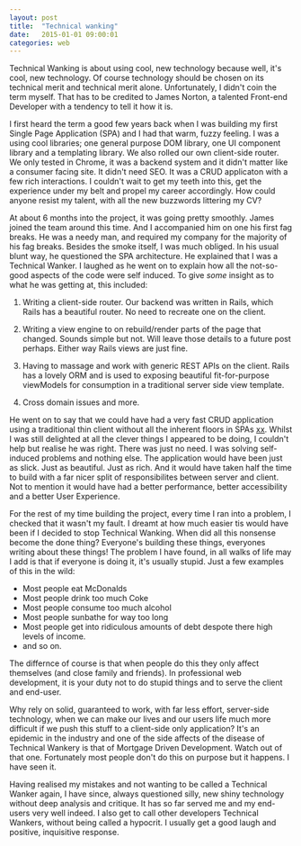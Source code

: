 ```yaml
---
layout: post
title:  "Technical wanking"
date:   2015-01-01 09:00:01
categories: web
---
```


Technical Wanking is about using cool, new technology because well, it's cool, new technology. Of course technology should be chosen on its technical merit and technical merit alone. Unfortunately, I didn't coin the term myself. That has to be credited to James Norton, a talented Front-end Developer with a tendency to tell it how it is.

I first heard the term a good few years back when I was building my first Single Page Application (SPA) and I had that warm, fuzzy feeling. I was a using cool libraries; one general purpose DOM library, one UI component library and a templating library. We also rolled our own client-side router. We only tested in Chrome, it was a backend system and it didn't matter like a consumer facing site. It didn't need SEO. It was a CRUD applicaton with a few rich interactions. I couldn't wait to get my teeth into this, get the experience under my belt and propel my career accordingly. How could anyone  resist my talent, with all the new buzzwords littering my CV?

At about 6 months into the project, it was going pretty smoothly. James joined the team around this time. And I accompanied him on one his first fag breaks. He was a needy man, and required my company for the majority of his fag breaks. Besides the smoke itself, I was much obliged. In his usual blunt way, he questioned the SPA architecture. He explained that I was a Technical Wanker. I laughed as he went on to explain how all the not-so-good aspects of the code were self induced. To give *some* insight as to what he was getting at, this included:

1. Writing a client-side router. Our backend was written in Rails, which Rails has a beautiful router. No need to recreate one on the client.

2. Writing a view engine to on rebuild/render parts of the page that changed. Sounds simple but not. Will leave those details to a future post perhaps. Either way Rails views are just fine.

3. Having to massage and work with generic REST APIs on the client. Rails has a lovely ORM and is used to exposing beautiful fit-for-purpose viewModels for consumption in a traditional server side view template.

4. Cross domain issues and more.

He went on to say that we could have had a very fast CRUD application using a traditional thin client without all the inherent floors in SPAs [xx](xx). Whilst I was still delighted at all the clever things I appeared to be doing, I couldn't help but realise he was right. There was just no need. I was solving self-induced problems and nothing else. The application would have been just as slick. Just as beautiful. Just as rich. And it would have taken half the time to build with a far nicer split of responsibilites between server and client. Not to mention it would have had a better performance, better accessibility and a better User Experience.

For the rest of my time building the project, every time I ran into a problem, I checked that it wasn't my fault. I dreamt at how much easier tis would have been if I decided to stop Technical Wanking. When did all this nonsense become the done thing? Everyone's building these things, everyones writing about these things! The problem I have found, in all walks of life may I add is that if everyone is doing it, it's usually stupid. Just a few examples of this in the wild:

* Most people eat McDonalds
* Most people drink too much Coke
* Most people consume too much alcohol
* Most people sunbathe for way too long
* Most people get into ridiculous amounts of debt despote there high levels of income.
* and so on.

The differnce of course is that when people do this they only affect themselves (and close family and friends). In professional web development, it is your duty not to do stupid things and to serve the client and end-user.

Why rely on solid, guaranteed to work, with far less effort, server-side technology, when we can make our lives and our users life much more difficult if we push this stuff to a client-side only application? It's an epidemic in the industry and one of the side affects of the disease of Technical Wankery is that of Mortgage Driven Development. Watch out of that one. Fortunately most people don't do this on purpose but it happens. I have seen it.

Having realised my mistakes and not wanting to be called a Technical Wanker again, I have since, always questioned silly, new shiny technology without deep analysis and critique. It has so far served me and my end-users very well indeed. I also get to call other developers Technical Wankers, without being called a hypocrit. I usually get a good laugh and positive, inquisitive response.